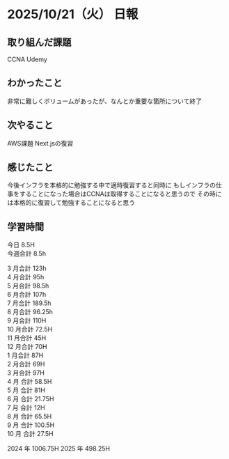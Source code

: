# 2025/10/21（火） 日報

## 取り組んだ課題
CCNA Udemy

## わかったこと
非常に難しくボリュームがあったが、なんとか重要な箇所について終了

## 次やること
AWS課題
Next.jsの復習

## 感じたこと
今後インフラを本格的に勉強する中で適時復習すると同時に
もしインフラの仕事をすることになった場合はCCNAは取得することになると思うので
その時には本格的に復習して勉強することになると思う

## 学習時間

今日 8.5H
<br />
今週合計 8.5h
<br />

3 月合計 123h
<br />
4 月合計 95h
<br />
5 月合計 98.5h
<br />
6 月合計 107h
<br />
7 月合計 189.5h
<br />
8 月合計 96.25h
<br />
9 月合計 110H
<br />
10 月合計 72.5H
<br />
11 月合計 45H
<br />
12 月合計 70H
<br />
1 月合計 87H
<br />
2 月合計 69H
<br />
3 月合計 97H
<br />
4 月 合計 58.5H
<br />
5 月 合計 81H
<br />
6 月 合計 21.75H
<br />
7 月 合計 12H
<br />
8 月 合計 65.5H
<br />
9 月 合計 100.5H
<br />
10 月 合計 27.5H

2024 年 1006.75H
2025 年 498.25H

